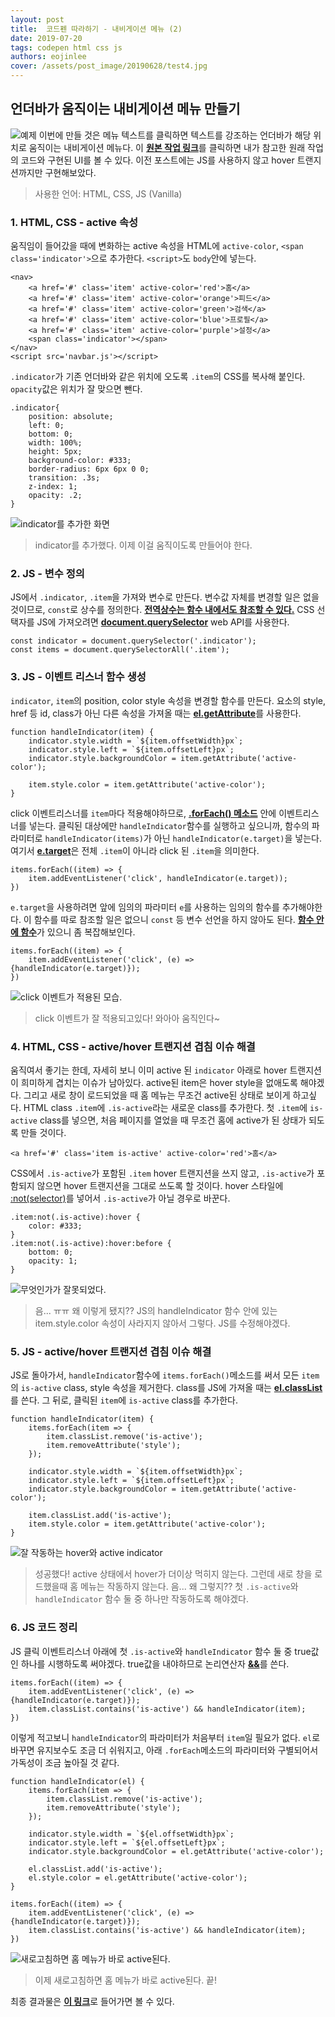 ```yaml
---
layout: post
title:  코드펜 따라하기 - 내비게이션 메뉴 (2)
date: 2019-07-20
tags: codepen html css js
authors: eojinlee
cover: /assets/post_image/20190628/test4.jpg
---
```


## 언더바가 움직이는 내비게이션 메뉴 만들기

![예제](/assets/post_image/imgs-jina/example.png)
이번에 만들 것은 메뉴 텍스트를 클릭하면 텍스트를 강조하는 언더바가 해당 위치로 움직이는 내비게이션 메뉴다. 이 [**원본 작업 링크**](https://codepen.io/knyttneve/pen/LKrGBy)를 클릭하면 내가 참고한 원래 작업의 코드와 구현된 UI를 볼 수 있다. 이전 포스트에는 JS를 사용하지 않고 hover 트랜지션까지만 구현해보았다.

> 사용한 언어: HTML, CSS, JS (Vanilla)


### 1. HTML, CSS - active 속성

움직임이 들어갔을 때에 변화하는 active 속성을 HTML에 `active-color`, `<span class='indicator'>`으로 추가한다. `<script>`도 `body`안에 넣는다.

```
<nav>
    <a href='#' class='item' active-color='red'>홈</a>
    <a href='#' class='item' active-color='orange'>피드</a>
    <a href='#' class='item' active-color='green'>검색</a>
    <a href='#' class='item' active-color='blue'>프로필</a>
    <a href='#' class='item' active-color='purple'>설정</a>
    <span class='indicator'></span>
</nav>
<script src='navbar.js'></script>
```

`.indicator`가 기존 언더바와 같은 위치에 오도록 `.item`의 CSS를 복사해 붙인다. `opacity`값은 위치가 잘 맞으면 뺀다.

```
.indicator{
    position: absolute;
    left: 0;
    bottom: 0;
    width: 100%;
    height: 5px;
    background-color: #333;
    border-radius: 6px 6px 0 0;
    transition: .3s;
    z-index: 1;
    opacity: .2;
}
```
![indicator를 추가한 화면](/assets/post_image/imgs-jina/css_4.png)
> indicator를 추가했다. 이제 이걸 움직이도록 만들어야 한다.

### 2. JS - 변수 정의

JS에서 `.indicator`, `.item`을 가져와 변수로 만든다. 변수값 자체를 변경할 일은 없을 것이므로, `const`로 상수를 정의한다. [**전역상수는 함수 내에서도 참조할 수 있다.**](https://eojin-lee.github.io/Designer-Learns-Code/JavaScript1.html#localScope) CSS 선택자를 JS에 가져오려면 [**document.querySelector**](https://developer.mozilla.org/en-US/docs/Web/API/Document_object_model/Locating_DOM_elements_using_selectors) web API를 사용한다.

```
const indicator = document.querySelector('.indicator');
const items = document.querySelectorAll('.item');
```

### 3. JS - 이벤트 리스너 함수 생성


`indicator`, `item`의 position, color style 속성을 변경할 함수를 만든다. 요소의 style, href 등 id, class가 아닌 다른 속성을 가져올 때는 [**el.getAttribute**](https://developer.mozilla.org/en-US/docs/Web/API/Element/getAttribute)를 사용한다.
```
function handleIndicator(item) {
    indicator.style.width = `${item.offsetWidth}px`;
    indicator.style.left = `${item.offsetLeft}px`;
    indicator.style.backgroundColor = item.getAttribute('active-color');

    item.style.color = item.getAttribute('active-color');
}
```
click 이벤트리스너를 `item`마다 적용해야하므로, [**.forEach() 메소드**](https://eojin-lee.github.io/Designer-Learns-Code/JavaScript1.html#arrayIterator) 안에 이벤트리스너를 넣는다. 클릭된 대상에만 `handleIndicator`함수를 실행하고 싶으니까, 함수의 파라미터로 `handleIndicator(items)`가 아닌 `handleIndicator(e.target)`을 넣는다. 여기서 [**e.target**](https://developer.mozilla.org/en-US/docs/Web/API/Event/target)은 전체 `.item`이 아니라 click 된 `.item`을 의미한다.

```
items.forEach((item) => {
    item.addEventListener('click', handleIndicator(e.target));
})
```

`e.target`을 사용하려면 앞에 임의의 파라미터 `e`를 사용하는 임의의 함수를 추가해야한다. 이 함수를 따로 참조할 일은 없으니 `const` 등 변수 선언을 하지 않아도 된다. [**함수 안에 함수**](https://eojin-lee.github.io/Designer-Learns-Code/JavaScript1.html#higherOrderFunc)가 있으니 좀 복잡해보인다.

```
items.forEach((item) => {
    item.addEventListener('click', (e) => {handleIndicator(e.target)});
})
```
![click 이벤트가 적용된 모습.](/assets/post_image/imgs-jina/js_1.png)
> click 이벤트가 잘 적용되고있다! 와아아 움직인다~

### 4. HTML, CSS - active/hover 트랜지션 겹침 이슈 해결

움직여서 좋기는 한데, 자세히 보니 이미 active 된 `indicator` 아래로 hover 트랜지션이 희미하게 겹치는 이슈가 남아있다. active된 item은 hover style을 없애도록 해야겠다. 그리고 새로 창이 로드되었을 때 홈 메뉴는 무조건 active된 상태로 보이게 하고싶다. HTML class `.item`에 `.is-active`라는 새로운 class를 추가한다. 첫 `.item`에 `is-active` class를 넣으면, 처음 페이지를 열었을 때 무조건 홈에 active가 된 상태가 되도록 만들 것이다.

```
<a href='#' class='item is-active' active-color='red'>홈</a>
```

CSS에서 `.is-active`가 포함된 `.item` hover 트랜지션을 쓰지 않고, `.is-active`가 포함되지 않으면 hover 트랜지션을 그대로 쓰도록 할 것이다. hover 스타일에 [:not(selector)](https://developer.mozilla.org/ko/docs/Web/CSS/:not)를 넣어서 `.is-active`가 아닐 경우로 바꾼다.
```
.item:not(.is-active):hover {
    color: #333;
}
.item:not(.is-active):hover:before {
    bottom: 0;
    opacity: 1;
}
```
![무엇인가가 잘못되었다.](/assets/post_image/imgs-jina/css_5.png)
> 음... ㅠㅠ 왜 이렇게 됐지?? JS의 handleIndicator 함수 안에 있는 item.style.color 속성이 사라지지 않아서 그렇다. JS를 수정해야겠다. 


### 5. JS - active/hover 트랜지션 겹침 이슈 해결

JS로 돌아가서, `handleIndicator`함수에 `items.forEach()`메소드를 써서 모든 `item`의 `is-active` class, style 속성을 제거한다. class를 JS에 가져올 때는 [**el.classList**](https://developer.mozilla.org/en-US/docs/Web/API/Element/classList)를 쓴다. 그 뒤로, 클릭된 `item`에 `is-active` class를 추가한다.

```
function handleIndicator(item) {
    items.forEach(item => {
        item.classList.remove('is-active');
        item.removeAttribute('style');
    });

    indicator.style.width = `${item.offsetWidth}px`;
    indicator.style.left = `${item.offsetLeft}px`;
    indicator.style.backgroundColor = item.getAttribute('active-color');

    item.classList.add('is-active');
    item.style.color = item.getAttribute('active-color');
}
```
![잘 작동하는 hover와 active indicator](/assets/post_image/imgs-jina/js_2.png)
> 성공했다! active 상태에서 hover가 더이상 먹히지 않는다. 그런데 새로 창을 로드했을때 홈 메뉴는 작동하지 않는다. 음... 왜 그렇지?? 첫 `.is-active`와 `handleIndicator` 함수 둘 중 하나만 작동하도록 해야겠다.

### 6. JS 코드 정리

JS 클릭 이벤트리스너 아래에 첫 `.is-active`와 `handleIndicator` 함수 둘 중 true값인 하나를 시행하도록 써야겠다. true값을 내야하므로 논리연산자 [**&&**](https://eojin-lee.github.io/Designer-Learns-Code/JavaScript1.html#logicalOp)를 쓴다.
```
items.forEach((item) => {
    item.addEventListener('click', (e) => {handleIndicator(e.target)});
    item.classList.contains('is-active') && handleIndicator(item);
})
```

이렇게 적고보니 `handleIndicator`의 파라미터가 처음부터 `item`일 필요가 없다. `el`로 바꾸면 유지보수도 조금 더 쉬워지고, 아래 `.forEach`메소드의 파라미터와 구별되어서 가독성이 조금 높아질 것 같다.
```
function handleIndicator(el) {
    items.forEach(item => {
        item.classList.remove('is-active');
        item.removeAttribute('style');
    });

    indicator.style.width = `${el.offsetWidth}px`;
    indicator.style.left = `${el.offsetLeft}px`;
    indicator.style.backgroundColor = el.getAttribute('active-color');

    el.classList.add('is-active');
    el.style.color = el.getAttribute('active-color');
}

items.forEach((item) => {
    item.addEventListener('click', (e) => {handleIndicator(e.target)});
    item.classList.contains('is-active') && handleIndicator(item);
})
```
![새로고침하면 홈 메뉴가 바로 active된다.](/assets/post_image/imgs-jina/js_3.png)
> 이제 새로고침하면 홈 메뉴가 바로 active된다. 끝!

최종 결과물은 [**이 링크**](https://eojin-lee.github.io/CodepenStudy/20190720/navbar.html)로 들어가면 볼 수 있다.